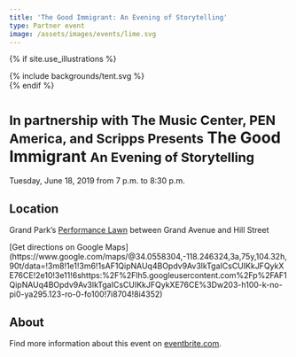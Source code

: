 ```yaml
---
title: 'The Good Immigrant: An Evening of Storytelling'
type: Partner event
image: /assets/images/events/lime.svg
---
```


{% if site.use_illustrations %}
<style>
.girl {
  grid-column: -3/-1;
  grid-row: 1/5;
}
.girl svg {
  height: 20vmax;
  width: auto;
  color: inherit;
}
.girl svg,
.girl svg path {
  fill: currentColor;
}
main h1,
main h1 + p {
  grid-column-end: -3;
}
main > nav:first-child {
  grid-row-start: 1;
}
main > h1 + p {
    grid-column-end: -3;
}
</style>

<div class="girl">
{% include backgrounds/tent.svg %}
</div>
{% endif %}

<small>In partnership with The Music Center, PEN America, <span class="avoid-break">and Scripps Presents</span></small> The Good Immigrant <small>An Evening of Storytelling</small>
====================

Tuesday, June 18, 2019 from 7 p.m. to 8:30 p.m.

<div></div>

## Location

Grand Park’s [Performance Lawn](/performance-lawn/) between Grand Avenue and Hill Street

<p class="action" markdown="1">
[Get directions on Google Maps](https://www.google.com/maps/@34.0558304,-118.246324,3a,75y,104.32h,90t/data=!3m8!1e1!3m6!1sAF1QipNAUq4BOpdv9Av3lkTgaICsCUIKkJFQykXE76CE!2e10!3e11!6shttps:%2F%2Flh5.googleusercontent.com%2Fp%2FAF1QipNAUq4BOpdv9Av3lkTgaICsCUIKkJFQykXE76CE%3Dw203-h100-k-no-pi0-ya295.123-ro-0-fo100!7i8704!8i4352)
</p>

## About

Find more information about this event on [eventbrite.com](https://www.eventbrite.com/e/the-good-immigrant-an-evening-of-storytelling-tickets-61544989721?utm_source=wordfly&utm_medium=email&utm_campaign=TheGoodImmigrant&utm_content=version_A).


